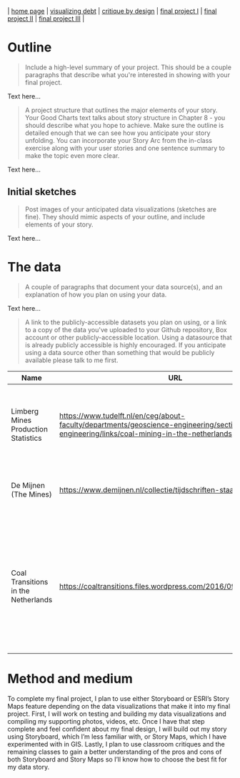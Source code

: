 | [home page](https://mvroomen.github.io/portfolio/) | [visualizing debt](visualizing-government-debt) | [critique by design](critique-by-design) | [final project I](final-project-part-one) | [final project II](final-project-part-two) | [final project III](final-project-part-three) |

# Outline
> Include a high-level summary of your project.  This should be a couple paragraphs that describe what you're interested in showing with your final project. 
 
Text here...

> A project structure that outlines the major elements of your story.  Your Good Charts text talks about story structure in Chapter 8 - you should describe what you hope to achieve.  Make sure the outline is detailed enough that we can see how you anticipate your story unfolding.  You can incorporate your Story Arc from the in-class exercise along with your user stories and one sentence summary to make the topic even more clear. 

Text here...

## Initial sketches
> Post images of your anticipated data visualizations (sketches are fine). They should mimic aspects of your outline, and include elements of your story.  

Text here...

# The data
> A couple of paragraphs that document your data source(s), and an explanation of how you plan on using your data. 

Text here...

> A link to the publicly-accessible datasets you plan on using, or a link to a copy of the data you've uploaded to your Github repository, Box account or other publicly-accessible location. Using a datasource that is already publicly accessible is highly encouraged.  If you anticipate using a data source other than something that would be publicly available please talk to me first. 

| Name | URL | Description |
|------|-----|-------------|
|      |     |             |
|      |     |             |
|      |     |             |
|  Limberg Mines Production Statistics | https://www.tudelft.nl/en/ceg/about-faculty/departments/geoscience-engineering/sections/resource-engineering/links/coal-mining-in-the-netherlands   |  Production Statistics for the Limberg Mines from 1847 until 1975            |
| De Mijnen (The Mines) |  https://www.demijnen.nl/collectie/tijdschriften-staatsmijnen  |  Issues of the Annual Reports on the State Mines from 1902 to 1975  |
| Coal Transitions in the Netherlands  |   https://coaltransitions.files.wordpress.com/2016/09/coal_nl_v04.pdf  |  This research paper presents various data of interest regarding the transition of coal workers out of the coal sector.
           |  
# Method and medium
To complete my final project, I plan to use either Storyboard or ESRI’s Story Maps feature depending on the data visualizations that make it into my final project.  First, I will work on testing and building my data visualizations and compiling my supporting photos, videos, etc.  Once I have that step complete and feel confident about my final design, I will build out my story using Storyboard, which I’m less familiar with, or Story Maps, which I have experimented with in GIS.  Lastly, I plan to use classroom critiques and the remaining classes to gain a better understanding of the pros and cons of both Storyboard and Story Maps so I’ll know how to choose the best fit for my data story.
